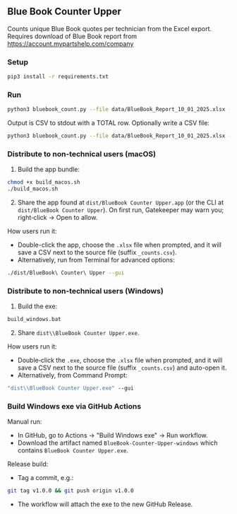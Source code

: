 ## Blue Book Counter Upper

Counts unique Blue Book quotes per technician from the Excel export.
Requires download of Blue Book report from https://account.mypartshelp.com/company

### Setup

```bash
pip3 install -r requirements.txt
```

### Run

```bash
python3 bluebook_count.py --file data/BlueBook_Report_10_01_2025.xlsx --sheet ALL
```

Output is CSV to stdout with a TOTAL row. Optionally write a CSV file:

```bash
python3 bluebook_count.py --file data/BlueBook_Report_10_01_2025.xlsx --csv out/bluebook_counts.csv
```

### Distribute to non-technical users (macOS)

1) Build the app bundle:

```bash
chmod +x build_macos.sh
./build_macos.sh
```

2) Share the app found at `dist/BlueBook Counter Upper.app` (or the CLI at `dist/BlueBook Counter Upper`). On first run, Gatekeeper may warn you; right‑click → Open to allow.

How users run it:
- Double-click the app, choose the `.xlsx` file when prompted, and it will save a CSV next to the source file (suffix `_counts.csv`).
- Alternatively, run from Terminal for advanced options:

```bash
./dist/BlueBook\ Counter\ Upper --gui
```


### Distribute to non-technical users (Windows)

1) Build the exe:

```bat
build_windows.bat
```

2) Share `dist\\BlueBook Counter Upper.exe`.

How users run it:
- Double‑click the `.exe`, choose the `.xlsx` file when prompted, and it will save a CSV next to the source file (suffix `_counts.csv`) and auto-open it.
- Alternatively, from Command Prompt:

```bat
"dist\\BlueBook Counter Upper.exe" --gui
```

### Build Windows exe via GitHub Actions

Manual run:
- In GitHub, go to Actions → "Build Windows exe" → Run workflow.
- Download the artifact named `BlueBook-Counter-Upper-windows` which contains `BlueBook Counter Upper.exe`.

Release build:
- Tag a commit, e.g.:

```bash
git tag v1.0.0 && git push origin v1.0.0
```

- The workflow will attach the exe to the new GitHub Release.




